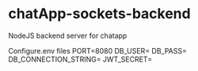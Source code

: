 # chatApp-sockets-backend
NodeJS backend server for chatapp

Configure.env files
PORT=8080
DB_USER=
DB_PASS=
DB_CONNECTION_STRING=
JWT_SECRET=
